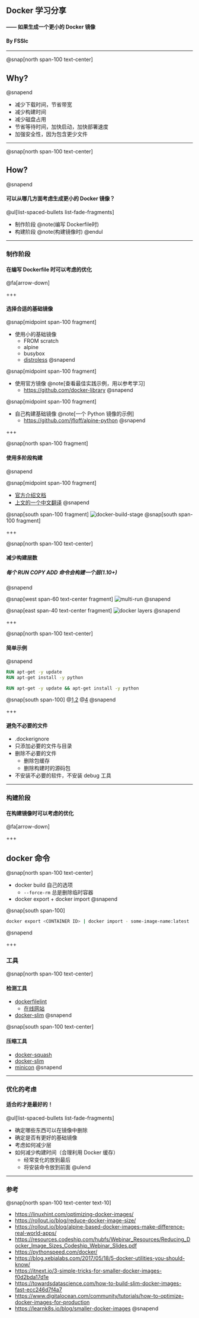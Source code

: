 ## Docker 学习分享
#### —— 如果生成一个更小的 Docker 镜像
#### By FSSlc

---

@snap[north span-100 text-center]
## Why?
@snapend

- 减少下载时间，节省带宽
- 减少构建时间
- 减少磁盘占用
- 节省等待时间，加快启动，加快部署速度
- 加强安全性，因为包含更少文件

--- 

@snap[north span-100 text-center]
## How?
@snapend

#### 可以从哪几方面考虑生成更小的 Docker 镜像？

@ul[list-spaced-bullets list-fade-fragments]
- 制作阶段 @note(编写 Dockerfile时)
- 构建阶段 @note(构建镜像时)
@endul

---

### 制作阶段

#### 在编写 Dockerfile 时可以考虑的优化

@fa[arrow-down]

+++

#### 选择合适的基础镜像

@snap[midpoint span-100 fragment]
- 使用小的基础镜像
    - FROM scratch
    - alpine
    - busybox
    - [distroless](https://github.com/GoogleContainerTools/distroless)
@snapend

@snap[midpoint span-100 fragment]
- 使用官方镜像 @note[查看最佳实践示例，用以参考学习]
    - https://github.com/docker-library
@snapend

@snap[midpoint span-100 fragment]
- 自己构建基础镜像 @note[一个 Python 镜像的示例]
    - https://github.com/jfloff/alpine-python
@snapend

+++

@snap[north span-100 fragment]
#### 使用多阶段构建
@snapend

@snap[midpoint span-100 fragment]
- [官方介绍文档](https://docs.docker.com/develop/develop-images/multistage-build/)
- [上文的一个中文翻译](https://linux.cn/article-9133-1.html)
@snapend

@snap[south span-100 fragment]
![docker-build-stage](assets/img/docker-build-stage.gif)
@snap[south span-100 fragment]

+++ 

@snap[north span-100 text-center]
#### 减少构建层数 
##### 每个 RUN COPY ADD 命令会构建一个层(1.10+)
@snapend

@snap[west span-60 text-center fragment]
![multi-run](assets/img/multi-run.gif)
@snapend 

@snap[east span-40 text-center fragment]
![docker layers](assets/img/docker-filesystems-multilayer.png)
@snapend

+++

@snap[north span-100 text-center]
#### 简单示例
@snapend

```dockerfile zoom-50
RUN apt-get -y update
RUN apt-get install -y python

RUN apt-get -y update && apt-get install -y python
```

@snap[south span-100]
@[1,2](多个RUN)
@[4](一行命令)
@snapend

+++ 

#### 避免不必要的文件

- .dockerignore
- 只添加必要的文件与目录
- 删除不必要的文件
    - 删除包缓存
    - 删除构建时的源码包
- 不安装不必要的软件，不安装 debug 工具

--- 

### 构建阶段

#### 在构建镜像时可以考虑的优化

@fa[arrow-down]

+++ 

## docker 命令

@snap[north span-100 text-center]
- docker build 自己的选项
    - `--force-rm` 总是删除临时容器
- docker export + docker import
@snapend

@snap[south span-100]
```bash zoom-50
docker export <CONTAINER ID> | docker import - some-image-name:latest
```
@snapend

+++

### 工具

@snap[north span-100 text-center]
#### 检测工具
- [dockerfilelint](https://github.com/replicatedhq/dockerfilelint)
  - [在线网站](https://www.fromlatest.io) 
- [docker-slim](https://github.com/docker-slim/docker-slim)
@snapend

@snap[south span-100 text-center]
#### 压缩工具
- [docker-squash](https://github.com/goldmann/docker-squash)
- [docker-slim](https://github.com/docker-slim/docker-slim)
- [minicon](https://github.com/grycap/minicon)
@snapend

---

### 优化的考虑

#### **适合的才是最好的！**

@ul[list-spaced-bullets list-fade-fragments]
- 确定哪些东西可以在镜像中删除
- 确定是否有更好的基础镜像
- 考虑如何减少层
- 如何减少构建时间（合理利用 Docker 缓存）
    - 经常变化的放到最后
    - 将安装命令放到前面
@ulend

--- 

### 参考

@snap[north span-100 text-center text-10]
- https://linuxhint.com/optimizing-docker-images/
- https://rollout.io/blog/reduce-docker-image-size/
- https://rollout.io/blog/alpine-based-docker-images-make-difference-real-world-apps/
- https://resources.codeship.com/hubfs/Webinar_Resources/Reducing_Docker_Image_Sizes_Codeship_Webinar_Slides.pdf
- https://pythonspeed.com/docker/
- https://blog.xebialabs.com/2017/05/18/5-docker-utilities-you-should-know/
- https://itnext.io/3-simple-tricks-for-smaller-docker-images-f0d2bda17d1e
- https://towardsdatascience.com/how-to-build-slim-docker-images-fast-ecc246d7f4a7
- https://www.digitalocean.com/community/tutorials/how-to-optimize-docker-images-for-production
- https://learnk8s.io/blog/smaller-docker-images
@snapend